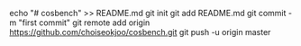 echo "# cosbench" >> README.md
git init
git add README.md
git commit -m "first commit"
git remote add origin https://github.com/choiseokjoo/cosbench.git
git push -u origin master

